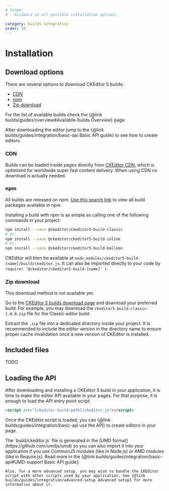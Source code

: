 ```yaml
---
# Scope:
# - Guidance on all possible installation options.

category: builds-integration
order: 10
---
```


# Installation

## Download options

There are several options to download CKEditor 5 builds:

* [CDN](#CDN)
* [npm](#npm)
* [Zip download](#Zip-download)

For the list of available builds check the {@link builds/guides/overview#Available-builds Overview} page.

After downloading the editor jump to the {@link builds/guides/integration/basic-api Basic API guide} to see how to create editors.

### CDN

Builds can be loaded inside pages directly from [CKEditor CDN](https://cdn.ckeditor.com/#ckeditor5), which is optimized for worldwide super fast content delivery. When using CDN no download is actually needed.

### npm

All builds are released on npm. [Use this search link](https://www.npmjs.com/search?q=keywords:ckeditor5-build&page=1&ranking=optimal) to view all build packages available in npm.

Installing a build with npm is as simple as calling one of the following commands in your project:

```bash
npm install --save @ckeditor/ckeditor5-build-classic
# Or:
npm install --save @ckeditor/ckeditor5-build-inline
# Or:
npm install --save @ckeditor/ckeditor5-build-balloon
```

CKEditor will then be available at `node_modules/ckeditor5-build-[name]/build/ckeditor.js`. It can also be imported directly to your code by `require( '@ckeditor/ckeditor5-build-[name]' )`.

### Zip download

<info-box warning>
	This download method is not available yet.
</info-box>

Go to the [CKEditor 5 builds download page](https://ckeditor.com/ckeditor5-builds/download) and download your preferred build. For example, you may download the `ckeditor5-build-classic-1.0.0.zip` file for the Classic editor build.

Extract the `.zip` file into a dedicated directory inside your project. It is recommended to include the editor version in the directory name to ensure proper cache invalidation once a new version of CKEditor is installed.

## Included files

TODO

## Loading the API

After downloading and installing a CKEditor 5 build in your application, it is time to make the editor API available in your pages. For that purpose, it is enough to load the API entry point script:

```html
<script src="[ckeditor-build-path]/ckeditor.js"></script>
```

Once the CKEditor script is loaded, you can {@link builds/guides/integration/basic-api use the API} to create editors in your page.

<info-box>
	The `build/ckeditor.js` file is generated in the [UMD format](https://github.com/umdjs/umd) so you can also import it into your application if you use CommonJS modules (like in Node.js) or AMD modules (like in Require.js). Read more in the {@link builds/guides/integration/basic-api#UMD-support Basic API guide}.

	Also, for a more advanced setup, you may wish to bundle the CKEditor script with other scripts used by your application. See {@link builds/guides/integration/advanced-setup Advanced setup} for more information about it.
</info-box>


